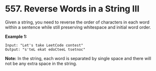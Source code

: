 # 557. Reverse Words in a String III
Given a string, you need to reverse the order of characters in each word within a sentence while still preserving whitespace and initial word order.

**Example 1:**

```
Input: "Let's take LeetCode contest"
Output: "s'teL ekat edoCteeL tsetnoc"
```



**Note:** In the string, each word is separated by single space and there will not be any extra space in the string.
